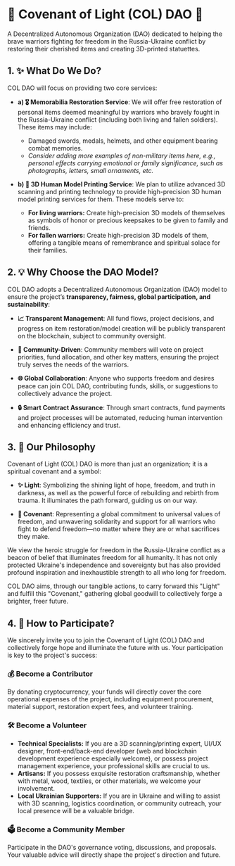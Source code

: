 # 🌟 Covenant of Light (COL) DAO 🌟

A Decentralized Autonomous Organization (DAO) dedicated to helping the brave warriors fighting for freedom in the Russia-Ukraine conflict by restoring their cherished items and creating 3D-printed statuettes.

## 1. ✨ What Do We Do?

COL DAO will focus on providing two core services:

-   **a) 🎖️ Memorabilia Restoration Service**:
    We will offer free restoration of personal items deemed meaningful by warriors who bravely fought in the Russia-Ukraine conflict (including both living and fallen soldiers). These items may include:
    -   Damaged swords, medals, helmets, and other equipment bearing combat memories.
    -   *Consider adding more examples of non-military items here, e.g., personal effects carrying emotional or family significance, such as photographs, letters, small ornaments, etc.*

-   **b) 👤 3D Human Model Printing Service**:
    We plan to utilize advanced 3D scanning and printing technology to provide high-precision 3D human model printing services for them. These models serve to:
    -   **For living warriors:** Create high-precision 3D models of themselves as symbols of honor or precious keepsakes to be given to family and friends.
    -   **For fallen warriors:** Create high-precision 3D models of them, offering a tangible means of remembrance and spiritual solace for their families.

## 2. 💡 Why Choose the DAO Model?

COL DAO adopts a Decentralized Autonomous Organization (DAO) model to ensure the project’s **transparency, fairness, global participation, and sustainability**:

-   **📈 Transparent Management**:
    All fund flows, project decisions, and progress on item restoration/model creation will be publicly transparent on the blockchain, subject to community oversight.

-   **🤝 Community-Driven**:
    Community members will vote on project priorities, fund allocation, and other key matters, ensuring the project truly serves the needs of the warriors.

-   **🌐 Global Collaboration**:
    Anyone who supports freedom and desires peace can join COL DAO, contributing funds, skills, or suggestions to collectively advance the project.

-   **🔒 Smart Contract Assurance**:
    Through smart contracts, fund payments and project processes will be automated, reducing human intervention and enhancing efficiency and trust.

## 3. 🙏 Our Philosophy

Covenant of Light (COL) DAO is more than just an organization; it is a spiritual covenant and a symbol:

-   **✨ Light**:
    Symbolizing the shining light of hope, freedom, and truth in darkness, as well as the powerful force of rebuilding and rebirth from trauma. It illuminates the path forward, guiding us on our way.

-   **🤝 Covenant**:
    Representing a global commitment to universal values of freedom, and unwavering solidarity and support for all warriors who fight to defend freedom—no matter where they are or what sacrifices they make.

We view the heroic struggle for freedom in the Russia-Ukraine conflict as a beacon of belief that illuminates freedom for all humanity. It has not only protected Ukraine's independence and sovereignty but has also provided profound inspiration and inexhaustible strength to all who long for freedom.

COL DAO aims, through our tangible actions, to carry forward this "Light" and fulfill this "Covenant," gathering global goodwill to collectively forge a brighter, freer future.

## 4. 🚀 How to Participate?

We sincerely invite you to join the Covenant of Light (COL) DAO and collectively forge hope and illuminate the future with us. Your participation is key to the project's success:

### 💰 Become a Contributor

By donating cryptocurrency, your funds will directly cover the core operational expenses of the project, including equipment procurement, material support, restoration expert fees, and volunteer training.

### 🛠️ Become a Volunteer

* **Technical Specialists:** If you are a 3D scanning/printing expert, UI/UX designer, front-end/back-end developer (web and blockchain development experience especially welcome), or possess project management experience, your professional skills are crucial to us.
* **Artisans:** If you possess exquisite restoration craftsmanship, whether with metal, wood, textiles, or other materials, we welcome your involvement.
* **Local Ukrainian Supporters:** If you are in Ukraine and willing to assist with 3D scanning, logistics coordination, or community outreach, your local presence will be a valuable bridge.

### 🗳️ Become a Community Member

Participate in the DAO's governance voting, discussions, and proposals. Your valuable advice will directly shape the project's direction and future.
